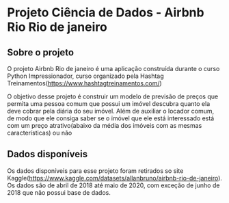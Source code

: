 # Projeto Ciência de Dados - Airbnb Rio Rio de janeiro

## Sobre o projeto

O projeto Airbnb Rio de janeiro é uma aplicação construída durante o curso Python Impressionador, curso organizado pela Hashtag Treinamentos(https://www.hashtagtreinamentos.com/)

O objetivo desse projeto é construir um modelo de previsão de preços que permita uma pessoa comum que possui um imóvel descubra quanto ela deve cobrar pela diária do seu imóvel. Além de auxiliar o locador comum, de modo que ele consiga saber se o imóvel que ele está interessado está com um preço atrativo(abaixo da média dos imóveis com as mesmas características) ou não

## Dados disponíveis

Os dados disponíveis para esse projeto foram retirados so site Kaggle(https://www.kaggle.com/datasets/allanbruno/airbnb-rio-de-janeiro). Os dados são de abril de 2018 até maio de 2020, com exceção de junho de 2018 que não possui base de dados.
 

